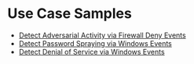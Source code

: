 # Use Case Samples
- [Detect Adversarial Activity via Firewall Deny Events](/UseCases/TA0007-8-10-11-40-firewall-deny.md)
- [Detect Password Spraying via Windows Events](/UseCases/T1110-pass-spray-winevent.md)
- [Detect Denial of Service via Windows Events](/UseCases/TA0040-dos-winevent.md)



